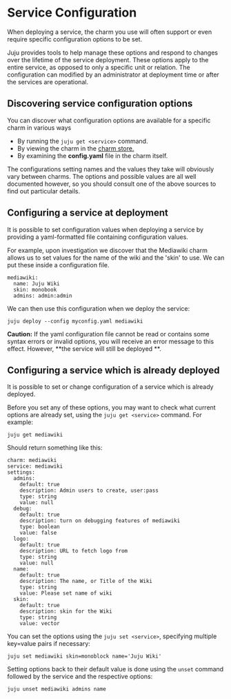 # Service Configuration

When deploying a service, the charm you use will often support or even require
specific configuration options to be set.

Juju provides tools to help manage these options and respond to changes over the lifetime of the service deployment. These options apply to the entire service, as opposed to only a specific unit or relation. The configuration can modified by an administrator at deployment time or after the services are operational.

## Discovering service configuration options

You can discover what configuration options are available for a specific charm
in various ways

  - By running the `juju get <service>` command.
  - By viewing the charm in the [charm store.](http://jujucharms.com)
  - By examining the **config.yaml** file in the charm itself.

The configurations setting names and the values they take will obviously vary
between charms. The options and possible values are all well documented however,
so you should consult one of the above sources to find out particular details.

## Configuring a service at deployment

It is possible to set configuration values when deploying a service by providing a yaml-formatted file containing configuration values.

For example, upon investigation we discover that the Mediawiki charm allows us
to set values for the name of the wiki and the 'skin' to use. We can put these
inside a configuration file.

    mediawiki:
      name: Juju Wiki
      skin: monobook
      admins: admin:admin

We can then use this configuration when we deploy the service:

    juju deploy --config myconfig.yaml mediawiki

**Caution:** If the yaml configuration file cannot be read or contains some syntax errors or invalid options, you will receive an error message to this effect. However, **the service will still be deployed **. 

## Configuring a service which is already deployed

It is possible to set or change configuration of a service which is already
deployed.

Before you set any of these options, you may want to check what current options
are already set, using the `juju get <service>` command. For example:

    juju get mediawiki

Should return something like this:

    charm: mediawiki
    service: mediawiki
    settings:
      admins:
        default: true
        description: Admin users to create, user:pass
        type: string
        value: null
      debug:
        default: true
        description: turn on debugging features of mediawiki
        type: boolean
        value: false
      logo:
        default: true
        description: URL to fetch logo from
        type: string
        value: null
      name:
        default: true
        description: The name, or Title of the Wiki
        type: string
        value: Please set name of wiki
      skin:
        default: true
        description: skin for the Wiki
        type: string
        value: vector

You can set the options using the `juju set <service>`, specifying
multiple key=value pairs if necessary:

    juju set mediawiki skin=monoblock name='Juju Wiki' 

Setting options back to their default value is done using the `unset` command
followed by the service and the respective options:

    juju unset mediawiki admins name 
